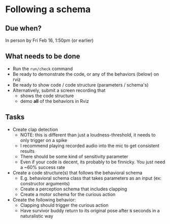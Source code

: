 # Following a schema

## Due when?

In person by Fri Feb 16, 1:50pm (or earlier)

## What needs to be done

- Run the `run/check` command
- Be ready to demonstrate the code, or any of the behaviors (below) on rviz
- Be ready to show code / code structure (parameters / schema's)
- Alternatively, submit a screen recording that
    - shows the code structure
    - demo **all** of the behaviors in Rviz

## Tasks

- Create clap detection
    - NOTE: this is different than just a loudness-threshold, it needs to only trigger on a spike
    - I recommend playing recorded audio into the mic to get consistent results
    - There should be some kind of sensitivity parameter
    - Even if your code is decent, its probably to be finnicky. You just need a ~60% success rate
- Create a code structure(s) that follows the behavioral schema
    - E.g. behavioral schema class that takes parameters as an input (ex: constructor arguments)
    - Create a perception schema that includes clapping
    - Create a motor schema for the curious action
- Create the following behavior:
    - Clapping should trigger the curious action
    - Have survivor buddy return to its original pose after `N` seconds in a naturalistic way
